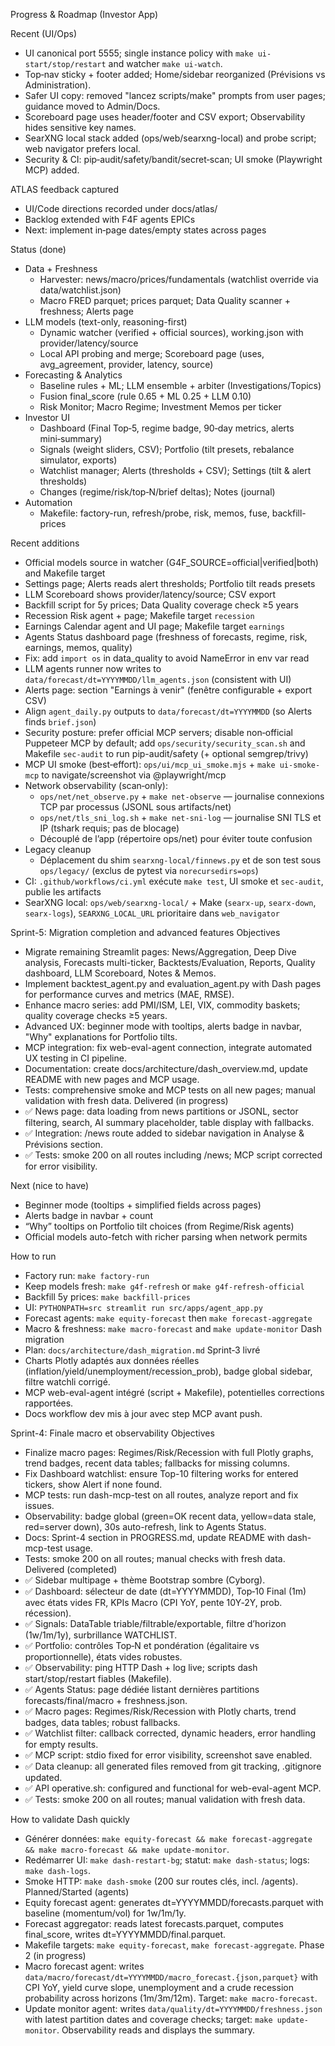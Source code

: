 Progress & Roadmap (Investor App)

Recent (UI/Ops)
- UI canonical port 5555; single instance policy with `make ui-start/stop/restart` and watcher `make ui-watch`.
- Top‑nav sticky + footer added; Home/sidebar reorganized (Prévisions vs Administration).
- Safer UI copy: removed "lancez scripts/make" prompts from user pages; guidance moved to Admin/Docs.
- Scoreboard page uses header/footer and CSV export; Observability hides sensitive key names.
- SearXNG local stack added (ops/web/searxng-local) and probe script; web navigator prefers local.
- Security & CI: pip‑audit/safety/bandit/secret‑scan; UI smoke (Playwright MCP) added.

ATLAS feedback captured
- UI/Code directions recorded under docs/atlas/
- Backlog extended with F4F agents EPICs
- Next: implement in‑page dates/empty states across pages

Status (done)
- Data + Freshness
  - Harvester: news/macro/prices/fundamentals (watchlist override via data/watchlist.json)
  - Macro FRED parquet; prices parquet; Data Quality scanner + freshness; Alerts page
- LLM models (text-only, reasoning-first)
  - Dynamic watcher (verified + official sources), working.json with provider/latency/source
  - Local API probing and merge; Scoreboard page (uses, avg_agreement, provider, latency, source)
- Forecasting & Analytics
  - Baseline rules + ML; LLM ensemble + arbiter (Investigations/Topics)
  - Fusion final_score (rule 0.65 + ML 0.25 + LLM 0.10)
  - Risk Monitor; Macro Regime; Investment Memos per ticker
- Investor UI
  - Dashboard (Final Top‑5, regime badge, 90‑day metrics, alerts mini‑summary)
  - Signals (weight sliders, CSV); Portfolio (tilt presets, rebalance simulator, exports)
  - Watchlist manager; Alerts (thresholds + CSV); Settings (tilt & alert thresholds)
  - Changes (regime/risk/top‑N/brief deltas); Notes (journal)
- Automation
  - Makefile: factory-run, refresh/probe, risk, memos, fuse, backfill-prices

Recent additions
- Official models source in watcher (G4F_SOURCE=official|verified|both) and Makefile target
- Settings page; Alerts reads alert thresholds; Portfolio tilt reads presets
- LLM Scoreboard shows provider/latency/source; CSV export
- Backfill script for 5y prices; Data Quality coverage check ≥5 years
- Recession Risk agent + page; Makefile target `recession`
- Earnings Calendar agent and UI page; Makefile target `earnings`
- Agents Status dashboard page (freshness of forecasts, regime, risk, earnings, memos, quality)
- Fix: add `import os` in data_quality to avoid NameError in env var read
- LLM agents runner now writes to `data/forecast/dt=YYYYMMDD/llm_agents.json` (consistent with UI)
- Alerts page: section "Earnings à venir" (fenêtre configurable + export CSV)
- Align `agent_daily.py` outputs to `data/forecast/dt=YYYYMMDD` (so Alerts finds `brief.json`)
- Security posture: prefer official MCP servers; disable non‑official Puppeteer MCP by default; add `ops/security/security_scan.sh` and Makefile `sec-audit` to run pip-audit/safety (+ optional semgrep/trivy)
- MCP UI smoke (best‑effort): `ops/ui/mcp_ui_smoke.mjs` + `make ui-smoke-mcp` to navigate/screenshot via @playwright/mcp
- Network observability (scan‑only):
  - `ops/net/net_observe.py` + `make net-observe` — journalise connexions TCP par processus (JSONL sous artifacts/net)
  - `ops/net/tls_sni_log.sh` + `make net-sni-log` — journalise SNI TLS et IP (tshark requis; pas de blocage)
  - Découplé de l’app (répertoire ops/net) pour éviter toute confusion
- Legacy cleanup
  - Déplacement du shim `searxng-local/finnews.py` et de son test sous `ops/legacy/` (exclus de pytest via `norecursedirs=ops`)
 - CI: `.github/workflows/ci.yml` exécute `make test`, UI smoke et `sec-audit`, publie les artifacts
 - SearXNG local: `ops/web/searxng-local/` + Make (`searx-up`, `searx-down`, `searx-logs`), `SEARXNG_LOCAL_URL` prioritaire dans `web_navigator`

Sprint-5: Migration completion and advanced features
Objectives
- Migrate remaining Streamlit pages: News/Aggregation, Deep Dive analysis, Forecasts multi-ticker, Backtests/Evaluation, Reports, Quality dashboard, LLM Scoreboard, Notes & Memos.
- Implement backtest_agent.py and evaluation_agent.py with Dash pages for performance curves and metrics (MAE, RMSE).
- Enhance macro series: add PMI/ISM, LEI, VIX, commodity baskets; quality coverage checks ≥5 years.
- Advanced UX: beginner mode with tooltips, alerts badge in navbar, "Why" explanations for Portfolio tilts.
- MCP integration: fix web-eval-agent connection, integrate automated UX testing in CI pipeline.
- Documentation: create docs/architecture/dash_overview.md, update README with new pages and MCP usage.
- Tests: comprehensive smoke and MCP tests on all new pages; manual validation with fresh data.
Delivered (in progress)
- ✅ News page: data loading from news partitions or JSONL, sector filtering, search, AI summary placeholder, table display with fallbacks.
- ✅ Integration: /news route added to sidebar navigation in Analyse & Prévisions section.
- ✅ Tests: smoke 200 on all routes including /news; MCP script corrected for error visibility.

Next (nice to have)
- Beginner mode (tooltips + simplified fields across pages)
- Alerts badge in navbar + count
- “Why” tooltips on Portfolio tilt choices (from Regime/Risk agents)
- Official models auto-fetch with richer parsing when network permits

How to run
- Factory run: `make factory-run`
- Keep models fresh: `make g4f-refresh` or `make g4f-refresh-official`
- Backfill 5y prices: `make backfill-prices`
- UI: `PYTHONPATH=src streamlit run src/apps/agent_app.py`
- Forecast agents: `make equity-forecast` then `make forecast-aggregate`
- Macro & freshness: `make macro-forecast` and `make update-monitor`
Dash migration
- Plan: `docs/architecture/dash_migration.md`
Sprint‑3 livré
- Charts Plotly adaptés aux données réelles (inflation/yield/unemployment/recession_prob), badge global sidebar, filtre watchli corrigé.
- MCP web-eval-agent intégré (script + Makefile), potentielles corrections rapportées.
- Docs workflow dev mis à jour avec step MCP avant push.

Sprint-4: Finale macro et observability
Objectives
- Finalize macro pages: Regimes/Risk/Recession with full Plotly graphs, trend badges, recent data tables; fallbacks for missing columns.
- Fix Dashboard watchlist: ensure Top-10 filtering works for entered tickers, show Alert if none found.
- MCP tests: run dash-mcp-test on all routes, analyze report and fix issues.
- Observability: badge global (green=OK recent data, yellow=data stale, red=server down), 30s auto-refresh, link to Agents Status.
- Docs: Sprint-4 section in PROGRESS.md, update README with dash-mcp-test usage.
- Tests: smoke 200 on all routes; manual checks with fresh data.
Delivered (completed)
- ✅ Sidebar multipage + thème Bootstrap sombre (Cyborg).
- ✅ Dashboard: sélecteur de date (dt=YYYYMMDD), Top‑10 Final (1m) avec états vides FR, KPIs Macro (CPI YoY, pente 10Y‑2Y, prob. récession).
- ✅ Signals: DataTable triable/filtrable/exportable, filtre d’horizon (1w/1m/1y), surbrillance WATCHLIST.
- ✅ Portfolio: contrôles Top‑N et pondération (égalitaire vs proportionnelle), états vides robustes.
- ✅ Observability: ping HTTP Dash + log live; scripts dash start/stop/restart fiables (Makefile).
- ✅ Agents Status: page dédiée listant dernières partitions forecasts/final/macro + freshness.json.
- ✅ Macro pages: Regimes/Risk/Recession with Plotly charts, trend badges, data tables; robust fallbacks.
- ✅ Watchlist filter: callback corrected, dynamic headers, error handling for empty results.
- ✅ MCP script: stdio fixed for error visibility, screenshot save enabled.
- ✅ Data cleanup: all generated files removed from git tracking, .gitignore updated.
- ✅ API operative.sh: configured and functional for web-eval-agent MCP.
- ✅ Tests: smoke 200 on all routes; manual validation with fresh data.

How to validate Dash quickly
- Générer données: `make equity-forecast && make forecast-aggregate && make macro-forecast && make update-monitor`.
- Redémarrer UI: `make dash-restart-bg`; statut: `make dash-status`; logs: `make dash-logs`.
- Smoke HTTP: `make dash-smoke` (200 sur routes clés, incl. /agents).
Planned/Started (agents)
- Equity forecast agent: generates dt=YYYYMMDD/forecasts.parquet with baseline (momentum/vol) for 1w/1m/1y.
- Forecast aggregator: reads latest forecasts.parquet, computes final_score, writes dt=YYYYMMDD/final.parquet.
- Makefile targets: `make equity-forecast`, `make forecast-aggregate`.
Phase 2 (in progress)
- Macro forecast agent: writes `data/macro/forecast/dt=YYYYMMDD/macro_forecast.{json,parquet}` with CPI YoY, yield curve slope, unemployment and a crude recession probability across horizons (1m/3m/12m). Target: `make macro-forecast`.
- Update monitor agent: writes `data/quality/dt=YYYYMMDD/freshness.json` with latest partition dates and coverage checks; target: `make update-monitor`. Observability reads and displays the summary.
